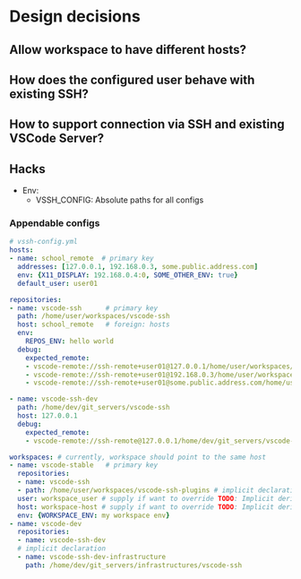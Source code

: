 # Design decisions

## Allow workspace to have different hosts?

## How does the configured user behave with existing SSH?

## How to support connection via SSH and existing VSCode Server?


## Hacks

- Env:
  - VSSH_CONFIG: Absolute paths for all configs

### Appendable configs

```yml
# vssh-config.yml
hosts:
- name: school_remote  # primary key
  addresses: [127.0.0.1, 192.168.0.3, some.public.address.com]
  env: {X11_DISPLAY: 192.168.0.4:0, SOME_OTHER_ENV: true}
  default_user: user01

repositories:
- name: vscode-ssh      # primary key
  path: /home/user/workspaces/vscode-ssh
  host: school_remote   # foreign: hosts
  env:
    REPOS_ENV: hello world
  debug:
    expected_remote: 
    - vscode-remote://ssh-remote+user01@127.0.0.1/home/user/workspaces/vscode-ssh
    - vscode-remote://ssh-remote+user01@192.168.0.3/home/user/workspaces/vscode-ssh
    - vscode-remote://ssh-remote+user01@some.public.address.com/home/user/workspaces/vscode-ssh

- name: vscode-ssh-dev
  path: /home/dev/git_servers/vscode-ssh
  host: 127.0.0.1
  debug:
    expected_remote:
    - vscode-remote://ssh-remote@127.0.0.1/home/dev/git_servers/vscode-ssh

workspaces: # currently, workspace should point to the same host
- name: vscode-stable   # primary key
  repositories:
  - name: vscode-ssh
  - path: /home/user/workspaces/vscode-ssh-plugins # implicit declaration; anonymous repos
  user: workspace_user # supply if want to override TODO: Implicit derivation?
  host: workspace-host # supply if want to override TODO: Implicit derivation?
  env: {WORKSPACE_ENV: my workspace env}
- name: vscode-dev
  repositories:
  - name: vscode-ssh-dev
  # implicit declaration
  - name: vscode-ssh-dev-infrastructure
    path: /home/dev/git_servers/infrastructures/vscode-ssh
```
